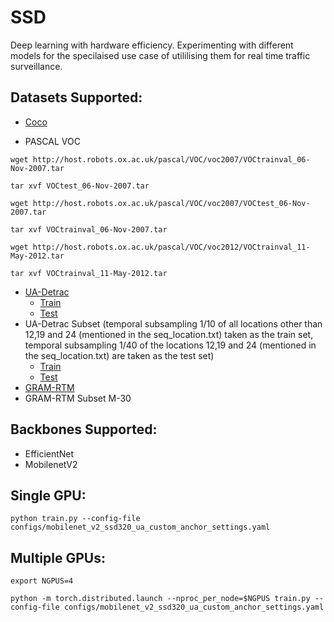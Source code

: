 # SSD
Deep learning with hardware efficiency. Experimenting with different models for the specilaised use case of utililising them for real time traffic surveillance. 

## Datasets Supported:
* [Coco](http://cocodataset.org/#download)

* PASCAL VOC
```
wget http://host.robots.ox.ac.uk/pascal/VOC/voc2007/VOCtrainval_06-Nov-2007.tar
```
```
tar xvf VOCtest_06-Nov-2007.tar
```
```
wget http://host.robots.ox.ac.uk/pascal/VOC/voc2007/VOCtest_06-Nov-2007.tar
```
```
tar xvf VOCtrainval_06-Nov-2007.tar
```
```
wget http://host.robots.ox.ac.uk/pascal/VOC/voc2012/VOCtrainval_11-May-2012.tar
```
```
tar xvf VOCtrainval_11-May-2012.tar
```
* [UA-Detrac](http://detrac-db.rit.albany.edu/download)
  - [Train](https://drive.google.com/open?id=1_9ka5OmpQ7XPFndgcJnJp-59B74rp2u5)
  - [Test](https://drive.google.com/file/d/1cJsle-JCYZ8fXf7dEzxRuLXryrXEHRgW/view?usp=sharing)
* UA-Detrac Subset (temporal subsampling 1/10 of all locations other than 12,19 and 24 (mentioned in the seq_location.txt) taken as the train set, temporal subsampling 1/40 of the locations 12,19 and 24 (mentioned in the seq_location.txt) are taken as the test set)
  - [Train](https://drive.google.com/open?id=18yNRIxRzhdMG14IjkFRyRgIu9i48iTGS)
  - [Test](https://drive.google.com/open?id=1JUGbdARG8SIJnjHg_Glpak_uJmSM7iB_)
* [GRAM-RTM](http://agamenon.tsc.uah.es/Personales/rlopez/data/rtm/)
* GRAM-RTM Subset M-30

## Backbones Supported:
* EfficientNet
* MobilenetV2

## Single GPU:
```
python train.py --config-file configs/mobilenet_v2_ssd320_ua_custom_anchor_settings.yaml
```
## Multiple GPUs:
```
export NGPUS=4
```
```
python -m torch.distributed.launch --nproc_per_node=$NGPUS train.py --config-file configs/mobilenet_v2_ssd320_ua_custom_anchor_settings.yaml 
```
